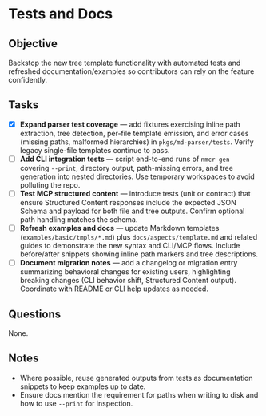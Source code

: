 # Tests and Docs

## Objective

Backstop the new tree template functionality with automated tests and refreshed documentation/examples so contributors can rely on the feature confidently.

## Tasks

- [x] **Expand parser test coverage** — add fixtures exercising inline path extraction, tree detection, per-file template emission, and error cases (missing paths, malformed hierarchies) in `pkgs/md-parser/tests`.
      Verify legacy single-file templates continue to pass.
- [ ] **Add CLI integration tests** — script end-to-end runs of `nmcr gen` covering `--print`, directory output, path-missing errors, and tree generation into nested directories.
      Use temporary workspaces to avoid polluting the repo.
- [ ] **Test MCP structured content** — introduce tests (unit or contract) that ensure Structured Content responses include the expected JSON Schema and payload for both file and tree outputs.
      Confirm optional path handling matches the schema.
- [ ] **Refresh examples and docs** — update Markdown templates (`examples/basic/tmpls/*.md`) plus `docs/aspects/template.md` and related guides to demonstrate the new syntax and CLI/MCP flows.
      Include before/after snippets showing inline path markers and tree descriptions.
- [ ] **Document migration notes** — add a changelog or migration entry summarizing behavioral changes for existing users, highlighting breaking changes (CLI behavior shift, Structured Content output).
      Coordinate with README or CLI help updates as needed.

## Questions

None.

## Notes

- Where possible, reuse generated outputs from tests as documentation snippets to keep examples up to date.
- Ensure docs mention the requirement for paths when writing to disk and how to use `--print` for inspection.
